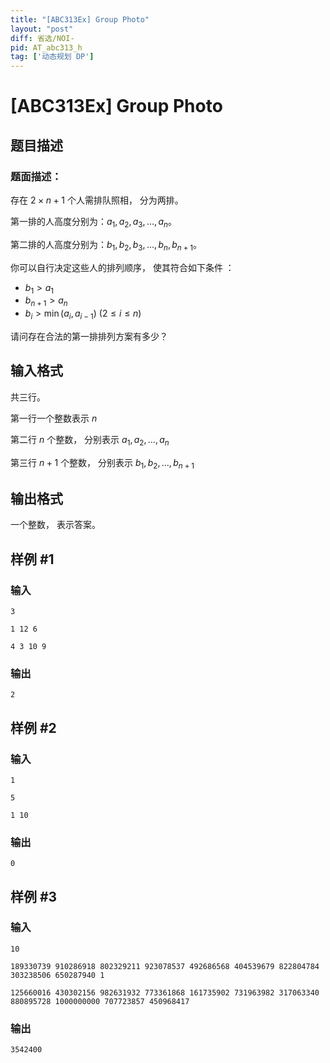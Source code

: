 ```yaml
---
title: "[ABC313Ex] Group Photo"
layout: "post"
diff: 省选/NOI-
pid: AT_abc313_h
tag: ['动态规划 DP']
---
```


# [ABC313Ex] Group Photo

## 题目描述

### 题面描述：

存在 $2 \times n + 1$ 个人需排队照相， 分为两排。

第一排的人高度分别为：$a_1, a_2, a_3, ... , a_n$。

第二排的人高度分别为：$b_1, b_2, b_3, ... , b_n, b_{n+1}$。

你可以自行决定这些人的排列顺序， 使其符合如下条件 ：

- $b_1 > a_1$
- $b_{n + 1} > a_n$
- $b_{i} > \min(a_i, a_{i - 1}) \text{ }( 2 \le i \le n)$

请问存在合法的第一排排列方案有多少？

## 输入格式

共三行。

第一行一个整数表示 $n$

第二行 $n$ 个整数， 分别表示 $a_1, a_2, ..., a_n$

第三行 $n + 1$ 个整数， 分别表示 $b_1, b_2, ..., b_{n + 1}$

## 输出格式

一个整数， 表示答案。

## 样例 #1

### 输入

```
3
1 12 6
4 3 10 9
```

### 输出

```
2
```

## 样例 #2

### 输入

```
1
5
1 10
```

### 输出

```
0
```

## 样例 #3

### 输入

```
10
189330739 910286918 802329211 923078537 492686568 404539679 822804784 303238506 650287940 1
125660016 430302156 982631932 773361868 161735902 731963982 317063340 880895728 1000000000 707723857 450968417
```

### 输出

```
3542400
```

